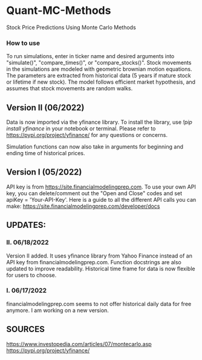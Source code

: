 # Quant-MC-Methods
Stock Price Predictions Using Monte Carlo Methods

### How to use
To run simulations, enter in ticker name and desired arguments into "simulate()", "compare_times()", or "compare_stocks()". 
Stock movements in the simulations are modeled with geometric brownian motion equations. The parameters are extracted from historical data (5 years if mature stock or lifetime if new stock). The model follows efficient market hypothesis, and assumes that stock movements are random walks.

## Version II (06/2022)

Data is now imported via the yfinance library. To install the library, use *!pip install yfinance* in your notebook or terminal. Please refer to https://pypi.org/project/yfinance/ for any questions or concerns. 

Simulation functions can now also take in arguments for beginning and ending time of historical prices.

## Version I (05/2022)

API key is from https://site.financialmodelingprep.com. To use your own API key, you can delete/comment out the "Open and Close" codes and set apiKey = 'Your-API-Key'. Here is a guide to all the different API calls you can make: https://site.financialmodelingprep.com/developer/docs

## UPDATES:

### II. 06/18/2022
Version II added. It uses yfinance library from Yahoo Finance instead of an API key from financialmodelingprep.com. Function docstrings are also updated to improve readability. Historical time frame for data is now flexible for users to choose.

### I. 06/17/2022
financialmodelingprep.com seems to not offer historical daily data for free anymore. I am working on a new version.

## SOURCES
https://www.investopedia.com/articles/07/montecarlo.asp <br />
https://pypi.org/project/yfinance/
